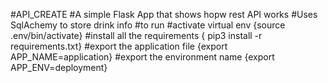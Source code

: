 #API_CREATE
#A simple Flask App that shows hopw rest API works
#Uses SqlAchemy to store drink info 
#to run
  #activate virtual env {source .env/bin/activate}
  #install all the requirements { pip3 install -r requirements.txt}
  #export the application file {export APP_NAME=application}
  #export the environment name {export APP_ENV=deployment}
